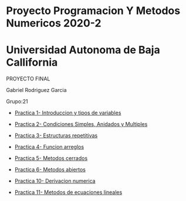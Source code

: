# Proyecto Programacion Y Metodos Numericos 2020-2
# Universidad Autonoma de Baja Callifornia

PROYECTO FINAL

Gabriel Rodriguez Garcia 

Grupo:21

* [Practica 1- Introduccion y tipos de variables](https://github.com/Gabriel-1234-RG/Proyecto_PYMN_Grupo-21_2020-2./tree/main/Practica%201)

* [Practica 2- Condiciones Simples, Anidados y Multiples](https://github.com/Gabriel-1234-RG/Proyecto_PYMN_Grupo-21_2020-2./tree/main/Practica%202)

* [Practica 3- Estructuras repetitivas](https://github.com/Gabriel-1234-RG/Proyecto_PYMN_Grupo-21_2020-2./tree/main/Practica%203)

* [Practica 4- Funcion arreglos](https://github.com/Gabriel-1234-RG/Proyecto_PYMN_Grupo-21_2020-2./commit/f66c9dbe1f5a94fbc4ab3ed52253aef3a2f65540)

* [Practica 5- Metodos cerrados](https://github.com/Gabriel-1234-RG/Proyecto_PYMN_Grupo-21_2020-2./commit/d7d83fd22b3556442d0d9a6aea254d0de11ee2bf)

* [Practica 6- Metodos abiertos](https://github.com/Gabriel-1234-RG/Proyecto_PYMN_Grupo-21_2020-2./commit/a9913138a3db6e795a4e96b1871bc66a8d20ee48)

* [Practica 10- Derivacion numerica](https://github.com/Gabriel-1234-RG/Proyecto_PYMN_Grupo-21_2020-2./commit/f8cd54d7aa4d3c642d99698f79291de322911c49)

* [Practica 11- Metodos de ecuaciones lineales](https://github.com/Gabriel-1234-RG/Proyecto_PYMN_Grupo-21_2020-2./tree/main/Practica%2011)


